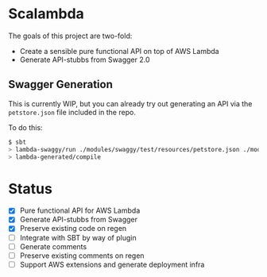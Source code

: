 Scalambda
=========
The goals of this project are two-fold:

- Create a sensible pure functional API on top of AWS Lambda
- Generate API-stubbs from Swagger 2.0

Swagger Generation
------------------
This is currently WIP, but you can already try out generating an API via the
`petstore.json` file included in the repo.

To do this:

```bash
$ sbt
> lambda-swaggy/run ./modules/swaggy/test/resources/petstore.json ./modules/generated/src petstore
> lambda-generated/compile
```

Status
======
- [x] Pure functional API for AWS Lambda
- [x] Generate API-stubbs from Swagger
- [x] Preserve existing code on regen
- [ ] Integrate with SBT by way of plugin
- [ ] Generate comments
- [ ] Preserve existing comments on regen
- [ ] Support AWS extensions and generate deployment infra
